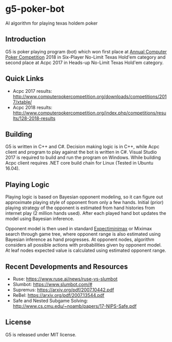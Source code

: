 # g5-poker-bot

AI algorithm for playing texas holdem poker

## Introduction

G5 is poker playing program (bot) which won first place at [Annual Computer Poker Competition](http://www.computerpokercompetition.org/) 2018 in Six-Player No-Limit Texas Hold'em category and second place at Acpc 2017 in Heads-up No-Limit Texas Hold'em category.

## Quick Links

 * Acpc 2017 results: http://www.computerpokercompetition.org/downloads/competitions/2017/xtable/
 * Acpc 2018 results: http://www.computerpokercompetition.org/index.php/competitions/results/128-2018-results

## Building

G5 is written in C++ and C#. Decision making logic is in C++, while Acpc client and program to play against the bot is written in C#. Visual Studio 2017 is required to build and run the program on Windows. While building Acpc client requires .NET core build chain for Linux (Tested in Ubuntu 16.04).

## Playing Logic

Playing logic is based on Bayesian opponent modeling, so it can figure out approximate playing style of opponent from only a few hands. Initial (prior) playing strategy of the opponent is estimated from hand histories from internet play (2 million hands used). After each played hand bot updates the model using Bayesian inference.

Opponent model is then used in standard [Expectiminimax](https://en.wikipedia.org/wiki/Expectiminimax) or Miximax search through game tree, where opponent range is also estimated using Bayesian inference as hand progresses. At opponent nodes, algorithm considers all possible actions with probabilities given by opponent model.  At leaf nodes expected value is calculated using estimated opponent range.

## Recent Developments and Resources

* Ruse: https://www.ruse.ai/news/ruse-vs-slumbot
* Slumbot: https://www.slumbot.com/#
* Supremus: https://arxiv.org/pdf/2007.10442.pdf
* ReBel: https://arxiv.org/pdf/2007.13544.pdf
* Safe and Nested Subgame Solving: http://www.cs.cmu.edu/~noamb/papers/17-NIPS-Safe.pdf

## License

G5 is released under MIT license.
